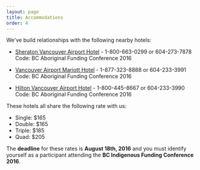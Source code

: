 ```yaml
---
layout: page
title: Accommodations
order: 4
---
```


We've build relationships with the following nearby hotels:

* [Sheraton Vancouver Airport Hotel](https://www.starwoodmeeting.com/events/start.action?id=1606094778&key=91927AC) - 1-800-663-0299 or 604-273-7878 
  Code: BC Aboriginal Funding Conference 2016

* [Vancouver Airport Mariott Hotel](http://cwp.marriott.com/yvrsa/bcafcsep2016/) - 1-877-323-8888 or 604-233-3991
  Code: BC Aboriginal Funding Conference 2016

* [Hilton Vancouver Airport Hotel](http://www.hilton.com/en/hi/groups/personalized/Y/YVRAHHF-BCAFC-20160921/index.jhtml?WT.mc_id=POG) - 1-800-445-8667 or 604-233-3990
  Code: BC Aboriginal Funding Conference 2016


These hotels all share the following rate with us:

* Single: $165
* Double: $165
* Triple: $185
* Quad: $205

The **deadline** for these rates is **August 18th, 2016** and you must identify yourself as a participant attending the **BC Indigenous Funding Conference 2016**.
